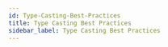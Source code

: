 ```yaml
---
id: Type-Casting-Best-Practices
title: Type Casting Best Practices
sidebar_label: Type Casting Best Practices
---
```



#
